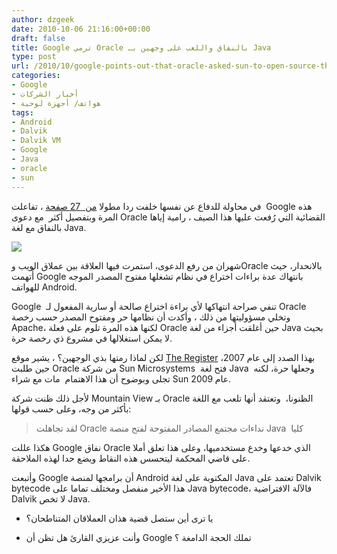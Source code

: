 ```yaml
---
author: dzgeek
date: 2010-10-06 21:16:00+00:00
draft: false
title: Google ترمي Oracle بالنفاق واللعب على وجهين بـ Java
type: post
url: /2010/10/google-points-out-that-oracle-asked-sun-to-open-source-the-java-tech-it-s-now-suing-google-over/
categories:
- Google
- أخبار الشركات
- هواتف/ أجهزة لوحية
tags:
- Android
- Dalvik
- Dalvik VM
- Google
- Java
- oracle
- sun
---
```


في محاولة للدفاع عن نفسها خلفت ردا مطولا [من  27 صفحة](http://www.scribd.com/doc/38765815/Google-Answer-and-Counterclaims-v-Oracle-Filed) ، تفاعلت  Google هذه المرة وبتفصيل أكثر  مع دعوى Oracle القضائية التي رُفعت عليها هذا الصيف ، رامية إياها بالنفاق مع لغة Java.

[![](http://www.it-scoop.com/wp-content/uploads/2010/10/java-apli-255x300.png)
](http://www.it-scoop.com/wp-content/uploads/2010/10/java-apli.png)

شهران من رفع الدعوى، استمرت فيها العلاقة بين عملاق الويب وOracle بالانحدار، حيث أُتهمت Google بانتهاك عدة براءات اختراع في نظام تشغلها مفتوح المصدر الموجه للهواتف Android.

Google  تنفي صراحة انتهاكها لأي براءة اختراع صالحة أو سارية المفعول لـ Oracle وتخلي مسؤوليتها من ذلك ، وأكدت أن نظامها حر ومفتوح المصدر حسب رخصة  Apache، لكنها هذه المرة تلوم على فعلة Oracle حين أغلقت أجزاء من لغة Java بحيث لا يمكن استغلالها في مشروع ذي رخصة حرة.

لكن لماذا رمتها بذي الوجهين؟ ، يشير موقع [The Register](http://www.theregister.co.uk/2010/10/06/google_answers_oracle_android_lawsuit/) بهذا الصدد إلى عام 2007، حين طلبت Oracle من شركة Sun Microsystems  فتح لغة Java  وجعلها حرة، لكنه تجلى وبوضوح أن هذا الاهتمام  مات مع شراء Sun عام 2009.

لأجل ذلك ظنت شركة Mountain View  بـ Oracle الظنونا،  وتعتقد أنها تلعب مع اللغة بأكثر من وجه، وعلى حسب قولها:


<blockquote>لقد تجاهلت Oracle نداءات مجتمع المصادر المفتوحة لفتح منصة Java  كليا</blockquote>


هكذا عللت Google نفاق Oracle الذي خدعها وخدع مستخدميها، وعلى هذا تعلق أملا على قاضي المحكمة ليتحسس هذه النقاط ويضع حدا لهذه الملاحقة.

وأتبعت Google أن برامجها لمنصة Android المكتوبة على لغة Java تعتمد على Dalvik bytecode هذا الأخير منفصل ومختلف تماما على Java bytecode، فالآلة الافتراضية Dalvik  لا تخص Java.

- يا ترى أين ستصل قضية هذان العملاقان المتناطحان؟

- وأنت عزيزي القارئ هل تظن أن Google تملك الحجة الدامغة ؟
